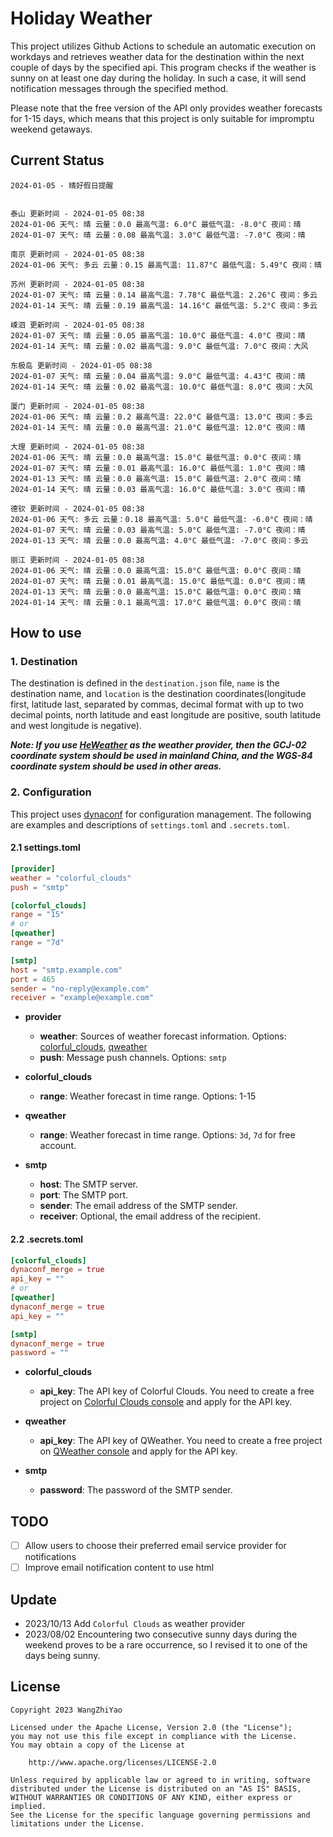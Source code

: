 # Holiday Weather

This project utilizes Github Actions to schedule an automatic execution on workdays and retrieves weather data for the destination within the next couple of days by the  specified api.
This program checks if the weather is sunny on at least one day during the holiday. In such a case, it will send notification messages through the specified method.

Please note that the free version of the API only provides weather forecasts for 1-15 days, which means that this project is only suitable for impromptu weekend getaways.

## Current Status

```
2024-01-05 - 晴好假日提醒


泰山 更新时间 - 2024-01-05 08:38
2024-01-06 天气: 晴 云量：0.0 最高气温: 6.0°C 最低气温: -8.0°C 夜间：晴
2024-01-07 天气: 晴 云量：0.08 最高气温: 3.0°C 最低气温: -7.0°C 夜间：晴

南京 更新时间 - 2024-01-05 08:38
2024-01-06 天气: 多云 云量：0.15 最高气温: 11.87°C 最低气温: 5.49°C 夜间：晴

苏州 更新时间 - 2024-01-05 08:38
2024-01-07 天气: 晴 云量：0.14 最高气温: 7.78°C 最低气温: 2.26°C 夜间：多云
2024-01-14 天气: 晴 云量：0.19 最高气温: 14.16°C 最低气温: 5.2°C 夜间：多云

嵊泗 更新时间 - 2024-01-05 08:38
2024-01-07 天气: 晴 云量：0.05 最高气温: 10.0°C 最低气温: 4.0°C 夜间：晴
2024-01-14 天气: 晴 云量：0.02 最高气温: 9.0°C 最低气温: 7.0°C 夜间：大风

东极岛 更新时间 - 2024-01-05 08:38
2024-01-07 天气: 晴 云量：0.04 最高气温: 9.0°C 最低气温: 4.43°C 夜间：晴
2024-01-14 天气: 晴 云量：0.02 最高气温: 10.0°C 最低气温: 8.0°C 夜间：大风

厦门 更新时间 - 2024-01-05 08:38
2024-01-06 天气: 晴 云量：0.2 最高气温: 22.0°C 最低气温: 13.0°C 夜间：多云
2024-01-14 天气: 晴 云量：0.0 最高气温: 21.0°C 最低气温: 12.0°C 夜间：晴

大理 更新时间 - 2024-01-05 08:38
2024-01-06 天气: 晴 云量：0.0 最高气温: 15.0°C 最低气温: 0.0°C 夜间：晴
2024-01-07 天气: 晴 云量：0.01 最高气温: 16.0°C 最低气温: 1.0°C 夜间：晴
2024-01-13 天气: 晴 云量：0.0 最高气温: 15.0°C 最低气温: 2.0°C 夜间：晴
2024-01-14 天气: 晴 云量：0.03 最高气温: 16.0°C 最低气温: 3.0°C 夜间：晴

德钦 更新时间 - 2024-01-05 08:38
2024-01-06 天气: 多云 云量：0.18 最高气温: 5.0°C 最低气温: -6.0°C 夜间：晴
2024-01-07 天气: 晴 云量：0.03 最高气温: 5.0°C 最低气温: -7.0°C 夜间：晴
2024-01-13 天气: 晴 云量：0.0 最高气温: 4.0°C 最低气温: -7.0°C 夜间：多云

丽江 更新时间 - 2024-01-05 08:38
2024-01-06 天气: 晴 云量：0.0 最高气温: 15.0°C 最低气温: 0.0°C 夜间：晴
2024-01-07 天气: 晴 云量：0.01 最高气温: 15.0°C 最低气温: 0.0°C 夜间：晴
2024-01-13 天气: 晴 云量：0.0 最高气温: 15.0°C 最低气温: 0.0°C 夜间：晴
2024-01-14 天气: 晴 云量：0.1 最高气温: 17.0°C 最低气温: 0.0°C 夜间：晴

```

## How to use

### 1. Destination

The destination is defined in the `destination.json` file, `name` is the destination name, and `location` is the destination coordinates(longitude first, latitude last, separated by commas, decimal format with up to two decimal points, north latitude and east longitude are positive, south latitude and west longitude is negative).

***Note: If you use [HeWeather](https://dev.qweather.com/docs/) as the weather provider, then the GCJ-02 coordinate system should be used in mainland China, and the WGS-84 coordinate system should be used in other areas.***

### 2. Configuration

This project uses [dynaconf](https://github.com/dynaconf/dynaconf) for configuration management. The following are examples and descriptions of `settings.toml`  and `.secrets.toml`.

#### 2.1 settings.toml

```toml
[provider]
weather = "colorful_clouds"
push = "smtp"

[colorful_clouds]
range = "15"
# or
[qweather]
range = "7d"

[smtp]
host = "smtp.example.com"
port = 465
sender = "no-reply@example.com"
receiver = "example@example.com"
```
- **provider**
  - **weather**: Sources of weather forecast information. Options: [colorful_clouds](https://docs.caiyunapp.com/docs/daily), [qweather](https://dev.qweather.com/docs/api/weather/weather-daily-forecast/)
  - **push**: Message push channels. Options: `smtp`

- **colorful_clouds**
  - **range**:  Weather forecast in time range. Options: 1-15

- **qweather**
  - **range**: Weather forecast in time range. Options: `3d`, `7d` for free account.

- **smtp**
  - **host**: The SMTP server.
  - **port**: The SMTP port.
  - **sender**: The email address of the SMTP sender.
  - **receiver**: Optional, the email address of the recipient.

#### 2.2 .secrets.toml

```toml
[colorful_clouds]
dynaconf_merge = true
api_key = ""
# or
[qweather]
dynaconf_merge = true
api_key = ""

[smtp]
dynaconf_merge = true
password = ""
```

- **colorful_clouds**
  - **api_key**:  The API key of Colorful Clouds. You need to create a free project on [Colorful Clouds console](https://platform.caiyunapp.com/dashboard/index) and apply for the API key.

- **qweather**
  - **api_key**: The API key of QWeather. You need to create a free project on [QWeather console](https://console.qweather.com/#/console) and apply for the API key.

- **smtp**
  - **password**: The password of the SMTP sender.


## TODO

- [ ] Allow users to choose their preferred email service provider for notifications
- [ ] Improve email notification content to use html

## Update
- 2023/10/13 Add `Colorful Clouds` as weather provider 
- 2023/08/02 Encountering two consecutive sunny days during the weekend proves to be a rare occurrence, so I revised it to one of the days being sunny.

## License

    Copyright 2023 WangZhiYao
    
    Licensed under the Apache License, Version 2.0 (the "License");
    you may not use this file except in compliance with the License.
    You may obtain a copy of the License at
    
        http://www.apache.org/licenses/LICENSE-2.0
    
    Unless required by applicable law or agreed to in writing, software
    distributed under the License is distributed on an "AS IS" BASIS,
    WITHOUT WARRANTIES OR CONDITIONS OF ANY KIND, either express or implied.
    See the License for the specific language governing permissions and
    limitations under the License.
